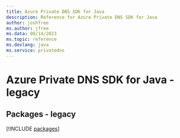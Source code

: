 ```yaml
---
title: Azure Private DNS SDK for Java
description: Reference for Azure Private DNS SDK for Java
author: joshfree
ms.author: jfree
ms.data: 09/14/2023
ms.topic: reference
ms.devlang: java
ms.service: privatedns
---
```

# Azure Private DNS SDK for Java - legacy
## Packages - legacy
[!INCLUDE [packages](private-dns-index.md)]